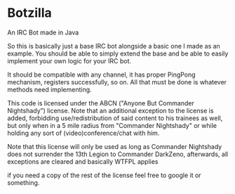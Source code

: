 # Botzilla
An IRC Bot made in Java

So this is basically just a base IRC bot alongside a basic one I made as an example.
You should be able to simply extend the base and be able to easily implement your own logic for your IRC bot.

It should be compatible with any channel, it has proper PingPong mechanism, registers successfully, so on.
All that must be done is whatever methods need implementing.




This code is licensed under the ABCN ("Anyone But Commander Nightshady") license.
Note that an additional exception to the license is added, forbidding use/redistribution of said content to his
trainees as well, but only when in a 5 mile radius from "Commander Nightshady" or while holding any sort of (video)conference/chat with him.

Note that this license will only be used as long as Commander Nightshady does not surrender the 13th Legion to Commander DarkZeno,
afterwards, all exceptions are cleared and basically WTFPL applies

if you need a copy of the rest of the license feel free to google it or something.
